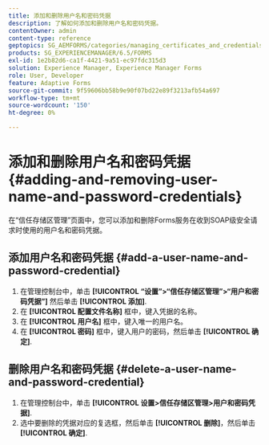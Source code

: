 ```yaml
---
title: 添加和删除用户名和密码凭据
description: 了解如何添加和删除用户名和密码凭据。
contentOwner: admin
content-type: reference
geptopics: SG_AEMFORMS/categories/managing_certificates_and_credentials
products: SG_EXPERIENCEMANAGER/6.5/FORMS
exl-id: 1e2b82d6-ca1f-4421-9a51-ec97fdc315d3
solution: Experience Manager, Experience Manager Forms
role: User, Developer
feature: Adaptive Forms
source-git-commit: 9f59606bb58b9e90f07bd22e89f3213afb54a697
workflow-type: tm+mt
source-wordcount: '150'
ht-degree: 0%

---
```


# 添加和删除用户名和密码凭据 {#adding-and-removing-user-name-and-password-credentials}

在“信任存储区管理”页面中，您可以添加和删除Forms服务在收到SOAP级安全请求时使用的用户名和密码凭据。

## 添加用户名和密码凭据 {#add-a-user-name-and-password-credential}

1. 在管理控制台中，单击 **[!UICONTROL “设置”>“信任存储区管理”>“用户和密码凭据”]** 然后单击 **[!UICONTROL 添加]**.
1. 在 **[!UICONTROL 配置文件名称]** 框中，键入凭据的名称。
1. 在 **[!UICONTROL 用户名]** 框中，键入唯一的用户名。
1. 在 **[!UICONTROL 密码]** 框中，键入用户的密码，然后单击 **[!UICONTROL 确定]**.

## 删除用户名和密码凭据 {#delete-a-user-name-and-password-credential}

1. 在管理控制台中，单击 **[!UICONTROL 设置>信任存储区管理>用户和密码凭据]**.
1. 选中要删除的凭据对应的复选框，然后单击 **[!UICONTROL 删除]**，然后单击 **[!UICONTROL 确定]**.
